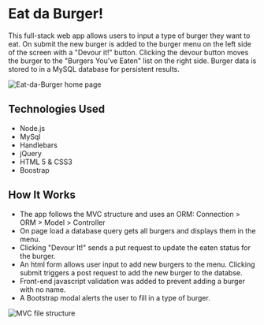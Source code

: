 # Eat da Burger!
This full-stack web app allows users to input a type of burger they want to eat. On submit the new burger is added to the burger menu on the left side of the screen with a "Devour it!" button. Clicking the devour button moves the burger to the "Burgers You've Eaten" list on the right side. Burger data is stored to in a MySQL database for persistent results.

<img scr="../public/assets/images/eat-da-burger.jpg" alt="Eat-da-Burger home page" />

## Technologies Used
* Node.js
* MySql
* Handlebars
* jQuery
* HTML 5 & CSS3
* Boostrap

## How It Works
* The app follows the MVC structure and uses an ORM: Connection > ORM > Model > Controller
* On page load a database query gets all burgers and displays them in the menu.
* Clicking "Devour It!" sends a put request to update the eaten status for the burger.
* An html form allows user input to add new burgers to the menu. Clicking submit triggers a post request to add the new burger to the databse.
* Front-end javascript validation was added to prevent adding a burger with no name.
* A Bootstrap modal alerts the user to fill in a type of burger.

<img scr="../public/assets/images/file-structure.png" alt="MVC file structure" />

